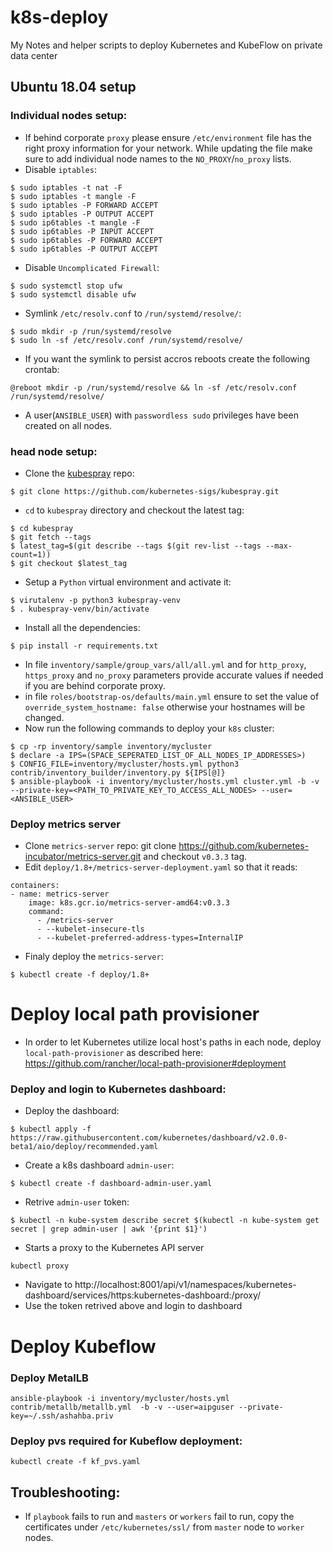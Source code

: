 # k8s-deploy
My Notes and helper scripts to deploy Kubernetes and KubeFlow on private data center

## Ubuntu 18.04 setup

### Individual nodes setup:
- If behind corporate `proxy` please ensure `/etc/environment` file has the right proxy information for your network. While updating the file make sure to add individual node names to the `NO_PROXY`/`no_proxy` lists.
- Disable `iptables`:
```
$ sudo iptables -t nat -F
$ sudo iptables -t mangle -F
$ sudo iptables -P FORWARD ACCEPT
$ sudo iptables -P OUTPUT ACCEPT
$ sudo ip6tables -t mangle -F
$ sudo ip6tables -P INPUT ACCEPT
$ sudo ip6tables -P FORWARD ACCEPT
$ sudo ip6tables -P OUTPUT ACCEPT
```
- Disable `Uncomplicated Firewall`:
```
$ sudo systemctl stop ufw
$ sudo systemctl disable ufw
```
- Symlink `/etc/resolv.conf` to `/run/systemd/resolve/`:
```
$ sudo mkdir -p /run/systemd/resolve
$ sudo ln -sf /etc/resolv.conf /run/systemd/resolve/
```
- If you want the symlink to persist accros reboots create the following crontab:
```
@reboot mkdir -p /run/systemd/resolve && ln -sf /etc/resolv.conf /run/systemd/resolve/
```
- A user(`ANSIBLE_USER`) with `passwordless sudo` privileges have been created on all nodes.

### head node setup:
- Clone the [kubespray](https://github.com/kubernetes-sigs/kubespray) repo:
```
$ git clone https://github.com/kubernetes-sigs/kubespray.git
```
- `cd` to `kubespray` directory and checkout the latest tag:
```
$ cd kubespray
$ git fetch --tags
$ latest_tag=$(git describe --tags $(git rev-list --tags --max-count=1))
$ git checkout $latest_tag
```
- Setup a `Python` virtual environment and activate it:
```
$ virutalenv -p python3 kubespray-venv
$ . kubespray-venv/bin/activate
```
- Install all the dependencies:
```
$ pip install -r requirements.txt
```
- In file `inventory/sample/group_vars/all/all.yml` and for `http_proxy`, `https_proxy` and `no_proxy` parameters provide accurate values if needed if you are behind corporate proxy.
- in file `roles/bootstrap-os/defaults/main.yml` ensure to set the value of `override_system_hostname: false` otherwise your hostnames will be changed.
- Now run the following commands to deploy your `k8s` cluster:
```
$ cp -rp inventory/sample inventory/mycluster
$ declare -a IPS=(SPACE_SEPERATED_LIST_OF_ALL_NODES_IP_ADDRESSES>)
$ CONFIG_FILE=inventory/mycluster/hosts.yml python3 contrib/inventory_builder/inventory.py ${IPS[@]}
$ ansible-playbook -i inventory/mycluster/hosts.yml cluster.yml -b -v --private-key=<PATH_TO_PRIVATE_KEY_TO_ACCESS_ALL_NODES> --user=<ANSIBLE_USER>
```

### Deploy metrics server
- Clone `metrics-server` repo: git clone https://github.com/kubernetes-incubator/metrics-server.git and checkout `v0.3.3` tag.
- Edit `deploy/1.8+/metrics-server-deployment.yaml` so that it reads:
```
containers:
- name: metrics-server
    image: k8s.gcr.io/metrics-server-amd64:v0.3.3
    command:
      - /metrics-server
      - --kubelet-insecure-tls
      - --kubelet-preferred-address-types=InternalIP
```
- Finaly deploy the `metrics-server`:
```
$ kubectl create -f deploy/1.8+
```
# Deploy local path provisioner
- In order to let Kubernetes utilize local host's paths in each node, deploy `local-path-provisioner` as described here:
https://github.com/rancher/local-path-provisioner#deployment

### Deploy and login to Kubernetes dashboard:
- Deploy the dashboard:
```
$ kubectl apply -f https://raw.githubusercontent.com/kubernetes/dashboard/v2.0.0-beta1/aio/deploy/recommended.yaml
```
- Create a k8s dashboard `admin-user`:
```
$ kubectl create -f dashboard-admin-user.yaml
```
- Retrive `admin-user` token:
```
$ kubectl -n kube-system describe secret $(kubectl -n kube-system get secret | grep admin-user | awk '{print $1}')
```
- Starts a proxy to the Kubernetes API server
```
kubectl proxy
```
- Navigate to http://localhost:8001/api/v1/namespaces/kubernetes-dashboard/services/https:kubernetes-dashboard:/proxy/
- Use the token retrived above and login to dashboard

# Deploy Kubeflow
### Deploy MetalLB
```
ansible-playbook -i inventory/mycluster/hosts.yml contrib/metallb/metallb.yml  -b -v --user=aipguser --private-key=~/.ssh/ashahba.priv
```

### Deploy pvs required for Kubeflow deployment:
```
kubectl create -f kf_pvs.yaml
```

## Troubleshooting:
- If `playbook` fails to run and `masters` or `workers` fail to run, copy the certificates under `/etc/kubernetes/ssl/` from `master` node to `worker` nodes.

